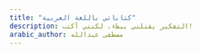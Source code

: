 ```yaml
---
title: "كتاباتي باللغة العربية"
description: التفكير يقتلني ببطء، لكنني أكتب!
arabic_author: مصطفى عبدالله
---
```


